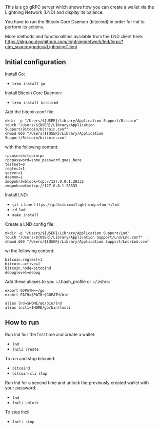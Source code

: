 This is a go gRPC server which shows how you can create a wallet via the Lightning Network (LND) and display its balance.

You have to run the Bitcoin Core Daemon (bitcoind) in order for lnd to perform its actions.

More methods and functionalities available from the LND client here: 
https://pkg.go.dev/github.com/lightningnetwork/lnd/lnrpc?utm_source=godoc#LightningClient

## Initial configuration

Install Go:
- `brew install go`

Install Bitcoin Core Daemon:
- `brew install bitcoind`

Add the bitcoin.conf file:
```
mkdir -p "/Users/${USER}/Library/Application Support/Bitcoin"
touch "/Users/${USER}/Library/Application Support/Bitcoin/bitcoin.conf"
chmod 600 "/Users/${USER}/Library/Application Support/Bitcoin/bitcoin.conf
```
with the following content:
```
rpcuser=bitcoinrpc
rpcpassword=some_password_goes_here
testnet=0
regtest=1
server=1
daemon=1
zmqpubrawblock=tcp://127.0.0.1:28332
zmqpubrawtx=tcp://127.0.0.1:28333
```

Install LND:

- `git clone https://github.com/lightningnetwork/lnd`
- `cd lnd`
- `make install`

Create a LND config file:

```
mkdir -p "/Users/${USER}/Library/Application Support/Lnd"
touch "/Users/${USER}/Library/Application Support/Lnd/Lnd.conf"
chmod 600 "/Users/${USER}/Library/Application Support/Lnd/Lnd.conf
```

wi the following content: 
```
bitcoin.regtest=1
bitcoin.active=1
bitcoin.node=bitcoind
debuglevel=debug
```

Add these aliases to you ~/.bash_profile or ~/.zshrc:
```
export GOPATH=~/go
export PATH=$PATH:$GOPATH/bin

alias lnd=$HOME/go/bin/lnd
alias lncli=$HOME/go/bin/lncli
```


## How to run

Run lnd fior the first time and create a wallet:

- `lnd`
- `lncli create`

To run and stop bitcoind:

- `bitcoind`
- `bitcoin-cli stop`

Run lnd for a second time and unlock the previously created wallet with your password:

- `lnd`
- `lncli unlock`

To stop lncli:

- `lncli stop`

